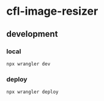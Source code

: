 # cfl-image-resizer

## development

### local

```
npx wrangler dev
```

### deploy

```
npx wrangler deploy
```
